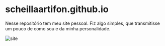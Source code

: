 # scheillaartifon.github.io

Nesse repositório tem meu site pessoal. Fiz algo simples, que transmitisse um pouco de como sou e da minha personalidade.

![site](https://user-images.githubusercontent.com/47155635/194450301-9cd79f3e-0471-4e3d-8c89-57a1d0065276.gif)
